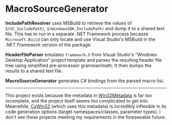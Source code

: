 # MacroSourceGenerator

**IncludePathResolver** uses MSBuild to retrieve the values of `$(VC_IncludePath)`, `$(WindowsSDK_IncludePath)` and dump it to a shared text file. This has to run in a separate .NET Framework process because `Microsoft.Build` can only locate and use Visual Studio's MSBuild in the .NET Framework version of the package.

**HeaderFileParser** emulates `framework.h` from Visual Studio's "Windows Desktop Application" project template and parses the resulting header file tree using simplified pre-processor grammar/math. It then dumps the results to a shared text file.

**MacroSourceGenerator** generates C# bindings from the parsed macro list.

---

This project exists because the metadata in [Win32Metadata](https://github.com/microsoft/win32metadata) is far too incomplete, and the project itself seems too complicated to get into. Meanwhile, [CsWin32](https://github.com/microsoft/CsWin32) (which uses this metadata) is incredibly inflexible in its code generation options (target namespaces/classes, parameter types). I don't see these projects meeting my requirements in the foreseeable future.
